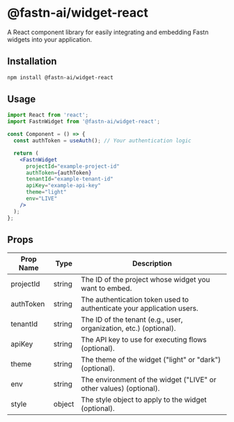 # @fastn-ai/widget-react

A React component library for easily integrating and embedding Fastn widgets into your application.

## Installation

```bash
npm install @fastn-ai/widget-react
```

## Usage

```jsx
import React from 'react';
import FastnWidget from '@fastn-ai/widget-react';

const Component = () => {
  const authToken = useAuth(); // Your authentication logic

  return (
    <FastnWidget
      projectId="example-project-id"
      authToken={authToken}
      tenantId="example-tenant-id"
      apiKey="example-api-key"
      theme="light"
      env="LIVE"
    />
  );
};
```

## Props

| Prop Name | Type   | Description                                                                   |
| --------- | ------ | ----------------------------------------------------------------------------- |
| projectId | string | The ID of the project whose widget you want to embed.                         |
| authToken | string | The authentication token used to authenticate your application users.         |
| tenantId  | string | The ID of the tenant (e.g., user, organization, etc.) (optional).             |
| apiKey    | string | The API key to use for executing flows (optional).                            |
| theme     | string | The theme of the widget ("light" or "dark") (optional).                       |
| env       | string | The environment of the widget ("LIVE" or other values) (optional).            |
| style     | object | The style object to apply to the widget (optional).                           |


